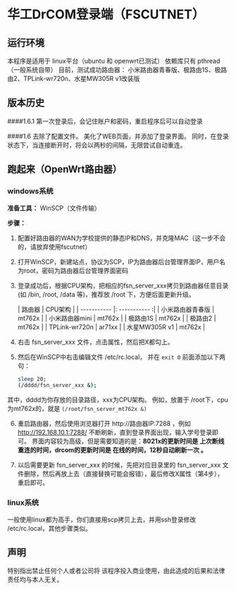 # 华工DrCOM登录端（FSCUTNET）

## 运行环境
本程序是适用于 linux平台（ubuntu 和 openwrt已测试）
依赖库只有 pthread（一般系统自带）
目前，测试成功路由器：
小米路由器青春版、极路由1S、极路由2、TPLink-wr720n、水星MW305R v1改装版

## 版本历史
####1.6.1
第一次登录后，会记住账户和密码，重启程序后可以自动登录

####1.6
去除了配置文件。
美化了WEB页面，并添加了登录界面。
同时，在登录状态下，当连接断开时，将会以两秒的间隔，无限尝试自动重连。


## 跑起来（OpenWrt路由器）
### windows系统
**准备工具：**  WinSCP（文件传输）

**步骤：**
1. 配置好路由器的WAN为学校提供的静态IP和DNS，并克隆MAC（这一步不会的，请放弃使用fscutnet）

2. 打开WinSCP，新建站点，协议为SCP，IP为路由器后台管理界面IP，用户名为root，密码为路由器后台管理界面密码

3. 登录成功后，根据CPU架构，把相应的fsn_server_xxx拷贝到路由器任意目录(如 /bin, /root, /data 等)，推荐放 /root 下，方便后面更新升级。

    | 路由器 | CPU架构 |
    |  -----------   |:  -----------   :|
    | 小米路由器青春版  |      mt762x      |
    | 小米路由器mini   |      mt762x      |
    | 极路由1S        |      mt762x       |
    | 极路由2         |      mt762x       |
    | TPLink-wr720n  |      ar71xx       |
    | 水星MW305R v1   |      mt762x       |

4. 右击 fsn_server_xxx 文件，点击属性，然后把X都勾上。
5. 然后在WinSCP中右击编辑文件 /etc/rc.local， 并在 `exit 0` 前面添加以下两句：

	```bash
	sleep 20;
	(/dddd/fsn_server_xxx &);
	```
其中，dddd为你存放的目录路径，xxx为CPU架构。
例如，放置于 /root下，cpu为mt762x的，就是 `(/root/fsn_server_mt762x &)`

6.  重启路由器，然后使用浏览器打开 http://路由器IP:7288 ，例如 http://192.168.10.1:7288/
不断刷新，直到登录界面出现，输入学号登录即可。
界面内容较为高级，但是需要知道的是：**8021x的更新时间是 上次断线重连的时间，drcom的更新时间是 在线的时间，12秒自动刷新一次 。**

7.  以后需要更新 fsn_server_xxx 的时候，先把对应目录里的 fsn_server_xxx 文件删除，然后再放上去（直接替换可能会报错），最后修改X属性（第4步），重启即可。

### linux系统
一般使用linux都为高手，你们直接用scp拷贝上去，并用ssh登录修改 /etc/rc.local，其他步骤类似。

## 声明
特别指出禁止任何个人或者公司将 该程序投入商业使用，由此造成的后果和法律责任均与本人无关。
